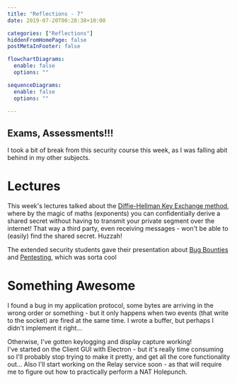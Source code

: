 ```yaml
---
title: "Reflections - 7"
date: 2019-07-20T00:28:38+10:00

categories: ["Reflections"]
hiddenFromHomePage: false
postMetaInFooter: false

flowchartDiagrams:
  enable: false
  options: ""

sequenceDiagrams: 
  enable: false
  options: ""

---
```


Exams, Assessments!!!
---

I took a bit of break from this security course this week, as I was falling abit behind in my other subjects.

# Lectures

This week's lectures talked about the [Diffie-Hellman Key Exchange method](../lec13#diffie-hellman), where by the magic of maths (exponents) you can confidentially derive a shared secret without having to transmit your private segment over the internet! That way a third party, even receiving messages - won't be able to (easily) find the shared secret. Huzzah!

The extended security students gave their presentation about [Bug Bounties](../bug-bounties) and [Pentesting](../,pentesting), which was sorta cool

# Something Awesome

I found a bug in my application protocol, some bytes are arriving in the wrong order or something - but it only happens when two events (that write to the socket) are fired at the same time. I wrote a buffer, but perhaps I didn't implement it right...

Otherwise, I've gotten keylogging and display capture working!  
I've started on the Client GUI with Electron - but it's really time consuming so I'll probably stop trying to make it pretty, and get all the core functionality out...
Also I'll start working on the Relay service soon - as that will require me to figure out how to practically perform a NAT Holepunch.
